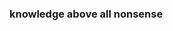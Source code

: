 <!--

[![trophy](https://github-profile-trophy.vercel.app/?username=wayne42&theme=oldie&column=7)](https://github.com/ryo-ma/github-profile-trophy)
[![Top Langs](https://github-readme-stats.vercel.app/api/top-langs/?username=wayne42&layout=compact&bg_color=30,e96443,904e95&title_color=fff&text_color=fff&langs_count=10)](https://github.com/anuraghazra/github-readme-stats)
![Anurag's GitHub stats](https://github-readme-stats.vercel.app/api?username=wayne42&show_icons=true&bg_color=30,e96443,904e95&title_color=fff&text_color=fff)

-->
### knowledge above all nonsense

<!--

&bg_color=42,#d9a7c7,#fffcdc

**Wayne42/wayne42** is a ✨ _special_ ✨ repository because its `README.md` (this file) appears on your GitHub profile.

Here are some ideas to get you started:

- 🔭 I’m currently working on ...
- 🌱 I’m currently learning ...
- 👯 I’m looking to collaborate on ...
- 🤔 I’m looking for help with ...
- 💬 Ask me about ...
- 📫 How to reach me: ...
- 😄 Pronouns: ...
- ⚡ Fun fact: ...
-->
